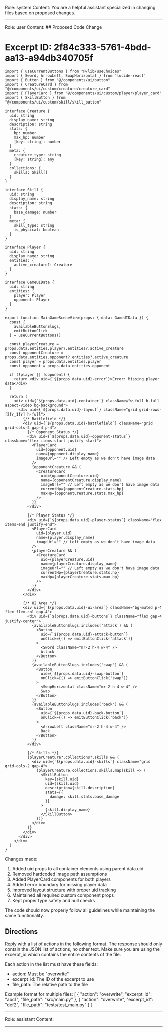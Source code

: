 Role: system
Content: You are a helpful assistant specialized in changing files based on proposed changes.
__________________
Role: user
Content: ## Proposed Code Change
# Excerpt ID: 2f84c333-5761-4bdd-aa13-a94db340705f
```tsx main_game/templates/MainGameScene.tsx
import { useCurrentButtons } from "@/lib/useChoices"
import { Sword, ArrowLeft, SwapHorizontal } from 'lucide-react'
import { Button } from "@/components/ui/button"
import { CreatureCard } from "@/components/ui/custom/creature/creature_card"
import { PlayerCard } from "@/components/ui/custom/player/player_card"
import { SkillButton } from "@/components/ui/custom/skill/skill_button"

interface Creature {
  uid: string
  display_name: string
  description: string
  stats: {
    hp: number
    max_hp: number
    [key: string]: number
  }
  meta: {
    creature_type: string
    [key: string]: any
  }
  collections: {
    skills: Skill[]
  }
}

interface Skill {
  uid: string
  display_name: string
  description: string
  stats: {
    base_damage: number
  }
  meta: {
    skill_type: string
    is_physical: boolean
  }
}

interface Player {
  uid: string
  display_name: string
  entities: {
    active_creature?: Creature
  }
}

interface GameUIData {
  uid: string
  entities: {
    player: Player
    opponent: Player
  }
}

export function MainGameSceneView(props: { data: GameUIData }) {
  const {
    availableButtonSlugs,
    emitButtonClick
  } = useCurrentButtons()

  const playerCreature = props.data.entities.player?.entities?.active_creature
  const opponentCreature = props.data.entities.opponent?.entities?.active_creature
  const player = props.data.entities.player
  const opponent = props.data.entities.opponent

  if (!player || !opponent) {
    return <div uid={`${props.data.uid}-error`}>Error: Missing player data</div>
  }

  return (
    <div uid={`${props.data.uid}-container`} className="w-full h-full aspect-video bg-background">
      <div uid={`${props.data.uid}-layout`} className="grid grid-rows-[2fr_1fr] h-full">
        {/* Battlefield */}
        <div uid={`${props.data.uid}-battlefield`} className="grid grid-cols-2 gap-4 p-4">
          {/* Opponent Status */}
          <div uid={`${props.data.uid}-opponent-status`} className="flex items-start justify-start">
            <PlayerCard
              uid={opponent.uid}
              name={opponent.display_name}
              imageUrl="" // Left empty as we don't have image data
            />
            {opponentCreature && (
              <CreatureCard
                uid={opponentCreature.uid}
                name={opponentCreature.display_name}
                imageUrl="" // Left empty as we don't have image data
                currentHp={opponentCreature.stats.hp}
                maxHp={opponentCreature.stats.max_hp}
              />
            )}
          </div>
          
          {/* Player Status */}
          <div uid={`${props.data.uid}-player-status`} className="flex items-end justify-end">
            <PlayerCard
              uid={player.uid}
              name={player.display_name}
              imageUrl="" // Left empty as we don't have image data
            />
            {playerCreature && (
              <CreatureCard
                uid={playerCreature.uid}
                name={playerCreature.display_name}
                imageUrl="" // Left empty as we don't have image data
                currentHp={playerCreature.stats.hp}
                maxHp={playerCreature.stats.max_hp}
              />
            )}
          </div>
        </div>

        {/* UI Area */}
        <div uid={`${props.data.uid}-ui-area`} className="bg-muted p-4 flex flex-col gap-4">
          <div uid={`${props.data.uid}-buttons`} className="flex gap-4 justify-center">
            {availableButtonSlugs.includes('attack') && (
              <Button 
                uid={`${props.data.uid}-attack-button`}
                onClick={() => emitButtonClick('attack')}
              >
                <Sword className="mr-2 h-4 w-4" />
                Attack
              </Button>
            )}
            {availableButtonSlugs.includes('swap') && (
              <Button 
                uid={`${props.data.uid}-swap-button`}
                onClick={() => emitButtonClick('swap')}
              >
                <SwapHorizontal className="mr-2 h-4 w-4" />
                Swap
              </Button>
            )}
            {availableButtonSlugs.includes('back') && (
              <Button 
                uid={`${props.data.uid}-back-button`}
                onClick={() => emitButtonClick('back')}
              >
                <ArrowLeft className="mr-2 h-4 w-4" />
                Back
              </Button>
            )}
          </div>

          {/* Skills */}
          {playerCreature?.collections?.skills && (
            <div uid={`${props.data.uid}-skills`} className="grid grid-cols-2 gap-4">
              {playerCreature.collections.skills.map(skill => (
                <SkillButton
                  key={skill.uid}
                  uid={skill.uid}
                  description={skill.description}
                  stats={{
                    damage: skill.stats.base_damage
                  }}
                >
                  {skill.display_name}
                </SkillButton>
              ))}
            </div>
          )}
        </div>
      </div>
    </div>
  )
}
```

Changes made:
1. Added uid props to all container elements using parent data.uid
2. Removed hardcoded image path assumptions
3. Added PlayerCard components for both players
4. Added error boundary for missing player data
5. Improved layout structure with proper uid tracking
6. Maintained all required custom component props
7. Kept proper type safety and null checks

The code should now properly follow all guidelines while maintaining the same functionality.

## Directions
Reply with a list of actions in the following format. The response should only contain the JSON list of actions, no other text.
Make sure you are using the excerpt_id which contains the entire contents of the file.

Each action in the list must have these fields:
- action: Must be "overwrite"
- excerpt_id: The ID of the excerpt to use
- file_path: The relative path to the file

Example format for multiple files:
[
    {
        "action": "overwrite",
        "excerpt_id": "abc1",
        "file_path": "src/main.py"
    },
    {
        "action": "overwrite",
        "excerpt_id": "def2",
        "file_path": "tests/test_main.py"
    }
]
__________________
Role: assistant
Content: 
__________________
